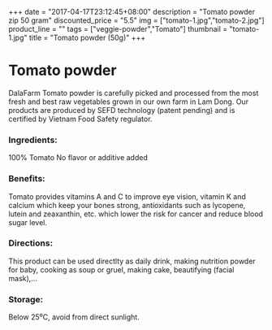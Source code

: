 +++
date = "2017-04-17T23:12:45+08:00"
description = "Tomato powder zip 50 gram"
discounted_price = "5.5"
img = ["tomato-1.jpg","tomato-2.jpg"]
product_line = ""
tags = ["veggie-powder","Tomato"]
thumbnail = "tomato-1.jpg"
title = "Tomato powder (50g)"
+++

# Tomato powder

DalaFarm Tomato powder is carefully picked and processed from the most fresh and best raw vegetables 
grown in our own farm in Lam Dong. Our products are produced by SEFD technology (patent pending) and 
is certified by Vietnam Food Safety regulator.


### Ingredients: 
100% Tomato
No flavor or additive added

### Benefits: 
Tomato provides vitamins A and C 
to improve eye vision, vitamin K and 
calcium which keep your bones strong, 
antioxidants such as lycopene, lutein 
and zeaxanthin, etc. which lower the 
risk for cancer and reduce blood 
sugar level.

### Directions:  
This product can be used directlty as 
daily drink, making nutrition powder 
for baby, cooking as soup or gruel, 
making cake, beautifying (facial mask),...

### Storage: 
Below 25⁰C, avoid from direct sunlight.

